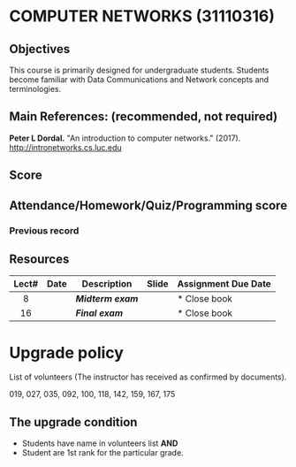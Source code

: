 # COMPUTER NETWORKS (31110316)

## Objectives
 This course is  primarily designed for undergraduate students. Students become familiar with Data Communications and Network concepts and terminologies.

## Main References: (recommended, not required)

**Peter L Dordal.** "An introduction to computer networks." (2017). http://intronetworks.cs.luc.edu

## Score

## Attendance/Homework/Quiz/Programming score


### Previous record


## Resources 

| Lect# | Date | Description  |Slide| Assignment Due Date |
|:-----:|------|-------------|----|---------------------|
| 8 |      | ***Midterm exam***   |            |* Close book    |
| 16 |      | ***Final exam***   |            |* Close book    |

# Upgrade policy

List of volunteers (The instructor has received as confirmed by documents).

019, 027, 035, 092, 100, 118, 142, 159, 167, 175

## The upgrade condition
* Students have name in volunteers list **AND** 
* Student are 1st rank for the particular grade.
